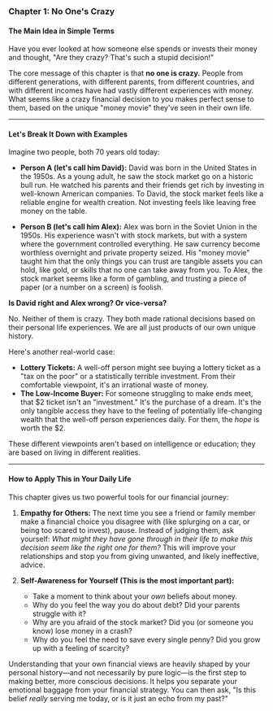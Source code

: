### **Chapter 1: No One's Crazy**

#### **The Main Idea in Simple Terms**

Have you ever looked at how someone else spends or invests their money and thought, "Are they crazy? That's such a stupid decision!"

The core message of this chapter is that **no one is crazy.** People from different generations, with different parents, from different countries, and with different incomes have had vastly different experiences with money. What seems like a crazy financial decision to you makes perfect sense to them, based on the unique "money movie" they've seen in their own life.

---

#### **Let's Break It Down with Examples**

Imagine two people, both 70 years old today:

*   **Person A (let's call him David):** David was born in the United States in the 1950s. As a young adult, he saw the stock market go on a historic bull run. He watched his parents and their friends get rich by investing in well-known American companies. To David, the stock market feels like a reliable engine for wealth creation. Not investing feels like leaving free money on the table.

*   **Person B (let's call him Alex):** Alex was born in the Soviet Union in the 1950s. His experience wasn't with stock markets, but with a system where the government controlled everything. He saw currency become worthless overnight and private property seized. His "money movie" taught him that the only things you can trust are tangible assets you can hold, like gold, or skills that no one can take away from you. To Alex, the stock market seems like a form of gambling, and trusting a piece of paper (or a number on a screen) is foolish.

**Is David right and Alex wrong? Or vice-versa?**

No. Neither of them is crazy. They both made rational decisions based on their personal life experiences. We are all just products of our own unique history.

Here's another real-world case:
*   **Lottery Tickets:** A well-off person might see buying a lottery ticket as a "tax on the poor" or a statistically terrible investment. From their comfortable viewpoint, it's an irrational waste of money.
*   **The Low-Income Buyer:** For someone struggling to make ends meet, that $2 ticket isn't an "investment." It's the purchase of a dream. It's the only tangible access they have to the feeling of potentially life-changing wealth that the well-off person experiences daily. For them, the *hope* is worth the $2.

These different viewpoints aren't based on intelligence or education; they are based on living in different realities.

---

#### **How to Apply This in Your Daily Life**

This chapter gives us two powerful tools for our financial journey:

1.  **Empathy for Others:** The next time you see a friend or family member make a financial choice you disagree with (like splurging on a car, or being too scared to invest), pause. Instead of judging them, ask yourself: *What might they have gone through in their life to make this decision seem like the right one for them?* This will improve your relationships and stop you from giving unwanted, and likely ineffective, advice.

2.  **Self-Awareness for Yourself (This is the most important part):**
    *   Take a moment to think about your *own* beliefs about money.
    *   Why do you feel the way you do about debt? Did your parents struggle with it?
    *   Why are you afraid of the stock market? Did you (or someone you know) lose money in a crash?
    *   Why do you feel the need to save every single penny? Did you grow up with a feeling of scarcity?

Understanding that your own financial views are heavily shaped by your personal history—and not necessarily by pure logic—is the first step to making better, more conscious decisions. It helps you separate your emotional baggage from your financial strategy. You can then ask, "Is this belief *really* serving me today, or is it just an echo from my past?"
